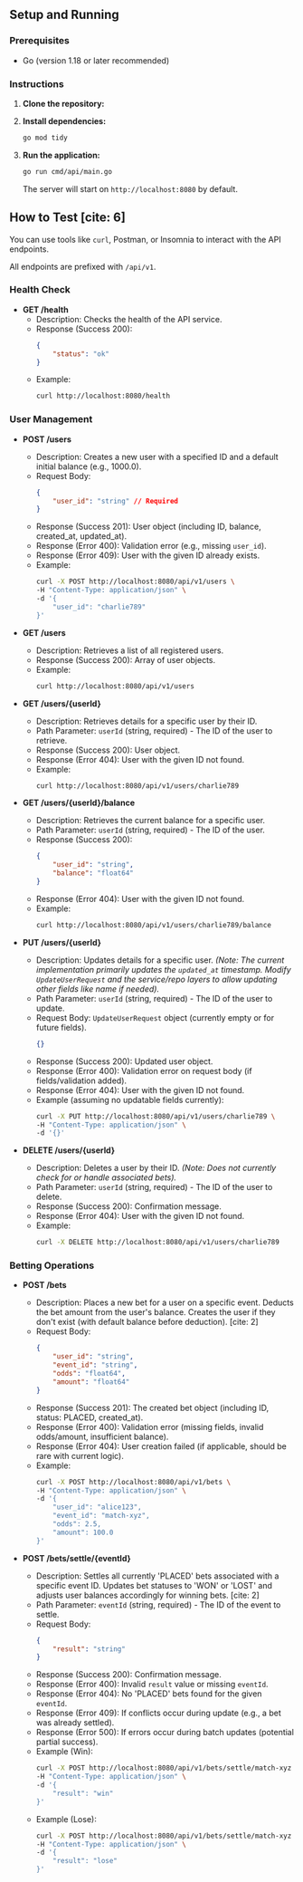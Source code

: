 ## Setup and Running

### Prerequisites

* Go (version 1.18 or later recommended)

### Instructions

1.  **Clone the repository:**
    

2.  **Install dependencies:**
    ```bash
    go mod tidy
    ```

3.  **Run the application:**
    ```bash
    go run cmd/api/main.go
    ```
    The server will start on `http://localhost:8080` by default.

## How to Test [cite: 6]

You can use tools like `curl`, Postman, or Insomnia to interact with the API endpoints.


All endpoints are prefixed with `/api/v1`.

### Health Check

* **GET /health**
    * Description: Checks the health of the API service.
    * Response (Success 200):
        ```json
        {
            "status": "ok"
        }
        ```
    * Example:
        ```bash
        curl http://localhost:8080/health
        ```

### User Management

* **POST /users**
    * Description: Creates a new user with a specified ID and a default initial balance (e.g., 1000.0).
    * Request Body:
        ```json
        {
            "user_id": "string" // Required
        }
        ```
    * Response (Success 201): User object (including ID, balance, created_at, updated_at).
    * Response (Error 400): Validation error (e.g., missing `user_id`).
    * Response (Error 409): User with the given ID already exists.
    * Example:
        ```bash
        curl -X POST http://localhost:8080/api/v1/users \
        -H "Content-Type: application/json" \
        -d '{
            "user_id": "charlie789"
        }'
        ```

* **GET /users**
    * Description: Retrieves a list of all registered users.
    * Response (Success 200): Array of user objects.
    * Example:
        ```bash
        curl http://localhost:8080/api/v1/users
        ```

* **GET /users/{userId}**
    * Description: Retrieves details for a specific user by their ID.
    * Path Parameter: `userId` (string, required) - The ID of the user to retrieve.
    * Response (Success 200): User object.
    * Response (Error 404): User with the given ID not found.
    * Example:
        ```bash
        curl http://localhost:8080/api/v1/users/charlie789
        ```

* **GET /users/{userId}/balance**
    * Description: Retrieves the current balance for a specific user.
    * Path Parameter: `userId` (string, required) - The ID of the user.
    * Response (Success 200):
        ```json
        {
            "user_id": "string",
            "balance": "float64"
        }
        ```
    * Response (Error 404): User with the given ID not found.
    * Example:
        ```bash
        curl http://localhost:8080/api/v1/users/charlie789/balance
        ```

* **PUT /users/{userId}**
    * Description: Updates details for a specific user. *(Note: The current implementation primarily updates the `updated_at` timestamp. Modify `UpdateUserRequest` and the service/repo layers to allow updating other fields like name if needed).*
    * Path Parameter: `userId` (string, required) - The ID of the user to update.
    * Request Body: `UpdateUserRequest` object (currently empty or for future fields).
        ```json
        {}
        ```
    * Response (Success 200): Updated user object.
    * Response (Error 400): Validation error on request body (if fields/validation added).
    * Response (Error 404): User with the given ID not found.
    * Example (assuming no updatable fields currently):
        ```bash
        curl -X PUT http://localhost:8080/api/v1/users/charlie789 \
        -H "Content-Type: application/json" \
        -d '{}'
        ```

* **DELETE /users/{userId}**
    * Description: Deletes a user by their ID. *(Note: Does not currently check for or handle associated bets).*
    * Path Parameter: `userId` (string, required) - The ID of the user to delete.
    * Response (Success 200): Confirmation message.
    * Response (Error 404): User with the given ID not found.
    * Example:
        ```bash
        curl -X DELETE http://localhost:8080/api/v1/users/charlie789
        ```

### Betting Operations

* **POST /bets**
    * Description: Places a new bet for a user on a specific event. Deducts the bet amount from the user's balance. Creates the user if they don't exist (with default balance before deduction). [cite: 2]
    * Request Body:
        ```json
        {
            "user_id": "string",  
            "event_id": "string", 
            "odds": "float64",      
            "amount": "float64"     
        }
        ```
    * Response (Success 201): The created bet object (including ID, status: PLACED, created_at).
    * Response (Error 400): Validation error (missing fields, invalid odds/amount, insufficient balance).
    * Response (Error 404): User creation failed (if applicable, should be rare with current logic).
    * Example:
        ```bash
        curl -X POST http://localhost:8080/api/v1/bets \
        -H "Content-Type: application/json" \
        -d '{
            "user_id": "alice123",
            "event_id": "match-xyz",
            "odds": 2.5,
            "amount": 100.0
        }'
        ```

* **POST /bets/settle/{eventId}**
    * Description: Settles all currently 'PLACED' bets associated with a specific event ID. Updates bet statuses to 'WON' or 'LOST' and adjusts user balances accordingly for winning bets. [cite: 2]
    * Path Parameter: `eventId` (string, required) - The ID of the event to settle.
    * Request Body:
        ```json
        {
            "result": "string"
        }
        ```
    * Response (Success 200): Confirmation message.
    * Response (Error 400): Invalid `result` value or missing `eventId`.
    * Response (Error 404): No 'PLACED' bets found for the given `eventId`.
    * Response (Error 409): If conflicts occur during update (e.g., a bet was already settled).
    * Response (Error 500): If errors occur during batch updates (potential partial success).
    * Example (Win):
        ```bash
        curl -X POST http://localhost:8080/api/v1/bets/settle/match-xyz \
        -H "Content-Type: application/json" \
        -d '{
            "result": "win"
        }'
        ```
    * Example (Lose):
        ```bash
        curl -X POST http://localhost:8080/api/v1/bets/settle/match-xyz \
        -H "Content-Type: application/json" \
        -d '{
            "result": "lose"
        }'
        ```
